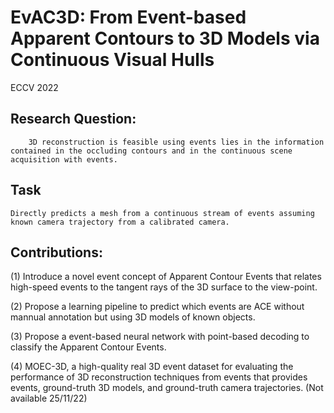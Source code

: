 # EvAC3D: From Event-based Apparent Contours to 3D Models via Continuous Visual Hulls

ECCV 2022

## Research Question:
    	3D reconstruction is feasible using events lies in the information contained in the occluding contours and in the continuous scene acquisition with events.
    
## Task
	Directly predicts a mesh from a continuous stream of events assuming known camera trajectory from a calibrated camera.
	
## Contributions:
(1) Introduce a novel event concept of Apparent Contour Events that relates high-speed events to the tangent rays of the 3D surface to the view-point.

(2) Propose a learning pipeline to predict which events are ACE without mannual annotation but using 3D models of known objects. 

(3) Propose a event-based neural network with point-based decoding to classify the Apparent Contour Events.

(4) MOEC-3D, a high-quality real 3D event dataset for evaluating the performance of 3D reconstruction techniques from events that provides events, ground-truth 3D models, and ground-truth camera trajectories. (Not available 25/11/22)

